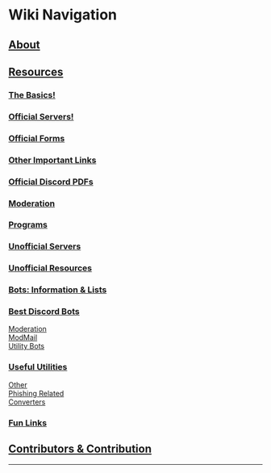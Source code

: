 # Wiki Navigation 

## [About](https://github.com/rydixulous/Discord-Resources-n-More/wiki/About)

## [Resources](https://github.com/rydixulous/Discord-Resources-n-More/wiki/Resources)
### [The Basics!](https://github.com/rydixulous/Discord-Resources-n-More/wiki/Resources#the-basics)
### [Official Servers!](https://github.com/rydixulous/Discord-Resources-n-More/wiki/Resources#official-servers)
### [Official Forms](https://github.com/rydixulous/Discord-Resources-n-More/wiki/Resources#official-forms)
### [Other Important Links](https://github.com/rydixulous/Discord-Resources-n-More/wiki/Resources#other-important-links)
### [Official Discord PDFs](https://github.com/rydixulous/Discord-Resources-n-More/wiki/Resources#official-discord-pdfs)
### [Moderation](https://github.com/rydixulous/Discord-Resources-n-More/wiki/Resources#moderation)
### [Programs](https://github.com/rydixulous/Discord-Resources-n-More/wiki/Resources#programs)
### [Unofficial Servers](https://github.com/rydixulous/Discord-Resources-n-More/wiki/Resources#unofficial-servers)
### [Unofficial Resources](https://github.com/rydixulous/Discord-Resources-n-More/wiki/Resources#unofficial-resources)
### [Bots: Information & Lists](https://github.com/rydixulous/Discord-Resources-n-More/wiki/Resources#bots-information--lists)
### [Best Discord Bots](https://github.com/rydixulous/Discord-Resources-n-More/wiki/Resources#best-discord-bots)
[Moderation](https://github.com/rydixulous/Discord-Resources-n-More/wiki/Resources#moderation-1) \
[ModMail](https://github.com/rydixulous/Discord-Resources-n-More/wiki/Resources#modmail) \
[Utility Bots](https://github.com/rydixulous/Discord-Resources-n-More/wiki/Resources#modmail) 
### [Useful Utilities](https://github.com/rydixulous/Discord-Resources-n-More/wiki/Resources#useful-utilities)
[Other](https://github.com/rydixulous/Discord-Resources-n-More/wiki/Resources#useful-utilities) \
[Phishing Related](https://github.com/rydixulous/Discord-Resources-n-More/wiki/Resources#phishing-related) \
[Converters](https://github.com/rydixulous/Discord-Resources-n-More/wiki/Resources#converters) 
### [Fun Links](https://github.com/rydixulous/Discord-Resources-n-More/wiki/Resources#fun-links)

## [Contributors & Contribution](https://github.com/rydixulous/Discord-Resources-n-More/wiki/Contributors-&-Contribution)

---
